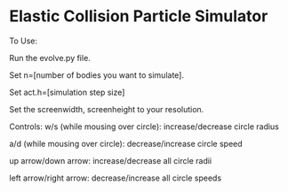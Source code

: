 # Elastic Collision Particle Simulator
To Use: 

Run the evolve.py file.  

Set n=[number of bodies you want to simulate].

Set act.h=[simulation step size]

Set the screenwidth, screenheight to your resolution. 

Controls:
w/s (while mousing over circle): increase/decrease circle radius

a/d (while mousing over circle): decrease/increase circle speed

up arrow/down arrow: increase/decrease all circle radii

left arrow/right arrow: decrease/increase all circle speeds

